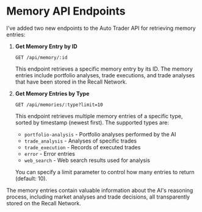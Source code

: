 # Memory API Endpoints

I've added two new endpoints to the Auto Trader API for retrieving memory entries:

1. **Get Memory Entry by ID**
   ```
   GET /api/memory/:id
   ```
   This endpoint retrieves a specific memory entry by its ID. The memory entries include portfolio analyses, trade executions, and trade analyses that have been stored in the Recall Network.

2. **Get Memory Entries by Type**
   ```
   GET /api/memories/:type?limit=10
   ```
   This endpoint retrieves multiple memory entries of a specific type, sorted by timestamp (newest first). The supported types are:
   - `portfolio-analysis` - Portfolio analyses performed by the AI
   - `trade_analysis` - Analyses of specific trades
   - `trade_execution` - Records of executed trades
   - `error` - Error entries
   - `web_search` - Web search results used for analysis

   You can specify a limit parameter to control how many entries to return (default: 10).

The memory entries contain valuable information about the AI's reasoning process, including market analyses and trade decisions, all transparently stored on the Recall Network.
